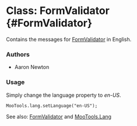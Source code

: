 Class: FormValidator {#FormValidator}
=====================================

Contains the messages for [FormValidator][] in English.

### Authors

* Aaron Newton

### Usage

Simply change the language property to *en-US*.

	MooTools.lang.setLanguage("en-US");

See also: [FormValidator][] and [MooTools.Lang][]

[FormValidator]: http://www.mootools.net/more/docs/Forms/FormValidator#FormValidator
[MooTools.Lang]: http://www.mootools.net/more/docs/Core/MooTools.Lang